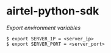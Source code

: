 # airtel-python-sdk

_Export environment variables_

    $ export SERVER_IP = <server_ip>
    $ export SERVER_PORT = <server_port>